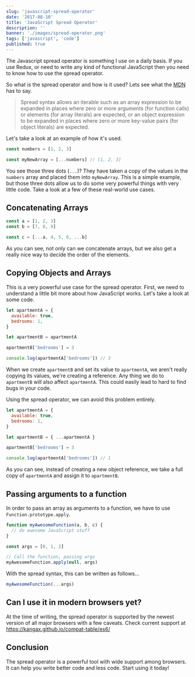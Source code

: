 ```yaml
---
slug: 'javascript-spread-operator'
date: '2017-08-10'
title: 'JavaScript Spread Operator'
description: ''
banner: './images/spread-operator.png'
tags: ['javascript', 'code']
published: true
---
```


The Javascript spread operator is something I use on a daily basis. If you use Redux, or need to write any kind of functional JavaScript then you need to know how to use the spread operator.

So what is the spread operator and how is it used? Lets see what the [MDN](https://developer.mozilla.org/en/docs/Web/JavaScript/Reference/Operators/Spread_operator) has to say.

> Spread syntax allows an iterable such as an array expression to be expanded in places where zero or more arguments (for function calls) or elements (for array literals) are expected, or an object expression to be expanded in places where zero or more key-value pairs (for object literals) are expected.

Let's take a look at an example of how it's used.

```javascript
const numbers = [1, 2, 3]

const myNewArray = [...numbers] // [1, 2, 3]
```

You see those three dots (`...`)? They have taken a copy of the values in the `numbers` array and placed them into `myNewArray`. This is a simple example, but those three dots allow us to do some very powerful things with very little code. Take a look at a few of these real-world use cases.

## Concatenating Arrays

```javascript
const a = [1, 2, 3]
const b = [7, 8, 9]

const c = [...a, 4, 5, 6, ...b]
```

As you can see, not only can we concatenate arrays, but we also get a really nice way to decide the order of the elements.

## Copying Objects and Arrays

This is a very powerful use case for the spread operator. First, we need to understand a little bit more about how JavaScript works. Let's take a look at some code.

```javascript
let apartmentA = {
  available: true,
  bedrooms: 1,
}

let apartmentB = apartmentA

apartmentB['bedrooms'] = 3

console.log(apartmentA['bedrooms']) // 3
```

When we create `apartmentB` and set its value to `apartmentA`, we aren't really copying its values, we're creating a reference. Any thing we do to `apartmentB` will also affect `apartmentA`. This could easily lead to hard to find bugs in your code.

Using the spread operator, we can avoid this problem entirely.

```javascript
let apartmentA = {
  available: true,
  bedrooms: 1,
}

let apartmentB = { ...apartmentA }

apartmentB['bedrooms'] = 3

console.log(apartmentA['bedrooms']) // 1
```

As you can see, instead of creating a new object reference, we take a full copy of `apartmentA` and assign it to `apartmentB`.

## Passing arguments to a function

In order to pass an array as arguments to a function, we have to use `Function.prototype.apply`.

```javascript
function myAwesomeFunction(a, b, c) {
  // do awesome JavaScript stuff
}

const args = [0, 1, 2]

// Call the function, passing args
myAwesomeFunction.apply(null, args)
```

With the spread syntax, this can be written as follows...

```javascript
myAwesomeFunction(...args)
```

## Can I use it in modern browsers yet?

At the time of writing, the spread operator is supported by the newest version of all major browsers with a few caveats. Check current support at https://kangax.github.io/compat-table/es6/

## Conclusion

The spread operator is a powerful tool with wide support among browsers. It can help you write better code and less code. Start using it today!
